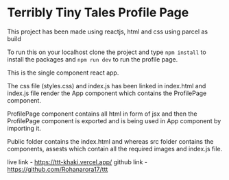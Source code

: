 # Terribly Tiny Tales Profile Page 

This project has been made using reactjs, html and css using parcel as build

To run this on your localhost clone the project and type `npm install` to install the packages and `npm run dev` to run the profile page.

This is the single component react app.

The css file (styles.css) and index.js has been linked in index.html and index.js file render the App component which contains the ProfilePage component.

ProfilePage component contains all html in form of jsx and then the ProfilePage component is exported and is being used in App component by importing it.

Public folder contains the index.html and whereas src folder contains the components, assests which contain all the required images and index.js file.

live link - https://ttt-khaki.vercel.app/
github link -https://github.com/Rohanarora17/ttt
